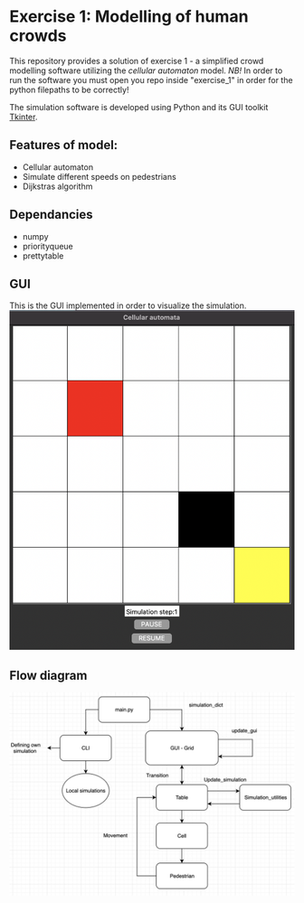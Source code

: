 
# Exercise 1: Modelling of human crowds 

This repository provides a solution of exercise 1 - a simplified crowd modelling software utilizing the *cellular automaton* model.
*NB!* In order to run the software you must open you repo inside "exercise_1" in order for the python filepaths to be correctly! 

The simulation software is developed using Python and its GUI toolkit [Tkinter](https://docs.python.org/3/library/tkinter.html).

## Features of model: 
- Cellular automaton
- Simulate different speeds on pedestrians
- Dijkstras algorithm

## Dependancies
- numpy
- priorityqueue
- prettytable

## GUI
This is the GUI implemented in order to visualize the simulation. 
![Gui](doc/simulation_grid.png)

## Flow diagram

![Software_flow](doc/drawio/flow_diagram.png)



